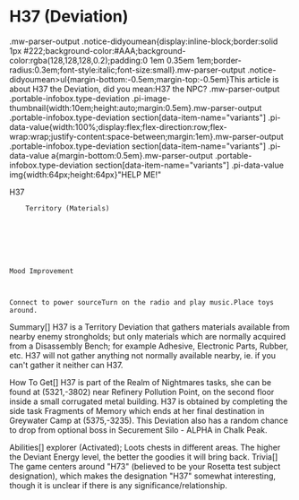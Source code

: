 # H37 (Deviation)

.mw-parser-output .notice-didyoumean{display:inline-block;border:solid 1px #222;background-color:#AAA;background-color:rgba(128,128,128,0.2);padding:0 1em 0.35em 1em;border-radius:0.3em;font-style:italic;font-size:small}.mw-parser-output .notice-didyoumean>ul{margin-bottom:-0.5em;margin-top:-0.5em}This article is about H37 the Deviation, did you mean:H37 the NPC?
.mw-parser-output .portable-infobox.type-deviation .pi-image-thumbnail{width:10em;height:auto;margin:0.5em}.mw-parser-output .portable-infobox.type-deviation section[data-item-name="variants"] .pi-data-value{width:100%;display:flex;flex-direction:row;flex-wrap:wrap;justify-content:space-between;margin:1em}.mw-parser-output .portable-infobox.type-deviation section[data-item-name="variants"] .pi-data-value a{margin-bottom:0.5em}.mw-parser-output .portable-infobox.type-deviation section[data-item-name="variants"] .pi-data-value img{width:64px;height:64px}"HELP ME!"

H37


	
		
		
	
	


	
	
	
	
	
	
	
		Territory (Materials)
	
	
	




	Mood Improvement


	
	Connect to power sourceTurn on the radio and play music.Place toys around.






 	 	 	 		 			 		 		 		 	 
Summary[]
H37 is a Territory Deviation that gathers materials available from nearby enemy strongholds; but only materials which are normally acquired from a Disassembly Bench; for example Adhesive, Electronic Parts, Rubber, etc. H37 will not gather anything not normally available nearby, ie. if you can't gather it neither can H37.

How To Get[]
H37 is part of the Realm of Nightmares tasks, she can be found at (5321,-3802) near Refinery Pollution Point, on the second floor inside a small corrugated metal building.
H37 is obtained by completing the side task Fragments of Memory which ends at her final destination in Greywater Camp at (5375,-3235).
This Deviation also has a random chance to drop from optional boss in Securement Silo - ALPHA in Chalk Peak.

Abilities[]
explorer (Activated); Loots chests in different areas. The higher the Deviant Energy level, the better the goodies it will bring back.
Trivia[]
The game centers around "H73" (believed to be your Rosetta test subject designation), which makes the designation "H37" somewhat interesting, though it is unclear if there is any significance/relationship.
